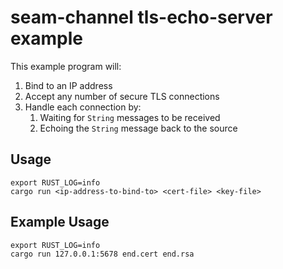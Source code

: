 # seam-channel tls-echo-server example

This example program will:

1. Bind to an IP address
2. Accept any number of secure TLS connections
3. Handle each connection by:
    1. Waiting for `String` messages to be received
    2. Echoing the `String` message back to the source

## Usage

```
export RUST_LOG=info
cargo run <ip-address-to-bind-to> <cert-file> <key-file>
```

## Example Usage

```
export RUST_LOG=info
cargo run 127.0.0.1:5678 end.cert end.rsa
```